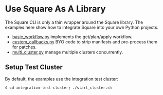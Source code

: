 # Use Square As A Library
The Square CLI is only a thin wrapper around the Square library. The
examples here show how to integrate Square into your own Python projects.

* [basic_workflow.py](basic_workflow.py) implements the get/plan/apply workflow.
* [custom_callbacks.py](custom_callbacks.py) BYO code to strip manifests and pre-process them for patches.
* [multi_cluster.py](multi_cluster.py) manage multiple clusters concurrently.

## Setup Test Cluster
By default, the examples use the integration test cluster:

    $ cd integration-test-cluster; ./start_cluster.sh
